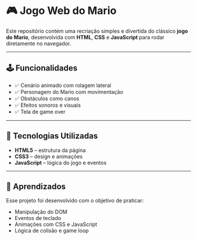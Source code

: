 # 🎮 Jogo Web do Mario

Este repositório contém uma recriação simples e divertida do clássico **jogo do Mario**, desenvolvida com **HTML**, **CSS** e **JavaScript** para rodar diretamente no navegador.

---

## 🕹️ Funcionalidades

- ✅ Cenário animado com rolagem lateral
- ✅ Personagem do Mario com movimentação
- ✅ Obstáculos como canos
- ✅ Efeitos sonoros e visuais
- ✅ Tela de game over

---

## 🚀 Tecnologias Utilizadas

- **HTML5** – estrutura da página
- **CSS3** – design e animações
- **JavaScript** – lógica do jogo e eventos

---

## 🧠 Aprendizados

Esse projeto foi desenvolvido com o objetivo de praticar:

- Manipulação do DOM
- Eventos de teclado
- Animações com CSS e JavaScript
- Lógica de colisão e game loop

